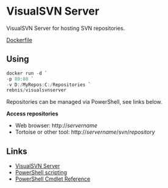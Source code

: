 # VisualSVN Server

VisualSVN Server for hosting SVN repositories.

[Dockerfile](https://github.com/rebnis/DockerPublic/tree/master/VisualSVNServer)

## Using

```powershell
docker run -d `
-p 80:80 `
-v D:/MyRepos:C:/Repositories `
rebnis/visualsvnserver
```

Repositories can be managed via PowerShell, see links below.

**Access repositories**

* Web browser: http://*servername*
* Tortoise or other tool: http://*servername*/svn/*repository*


## Links

* [VisualSVN Server](https://www.visualsvn.com/server/)
* [PowerShell scripting](https://www.visualsvn.com/server/features/powershell/)
* [PowerShell Cmdlet Reference](https://www.visualsvn.com/support/topic/00088/)

